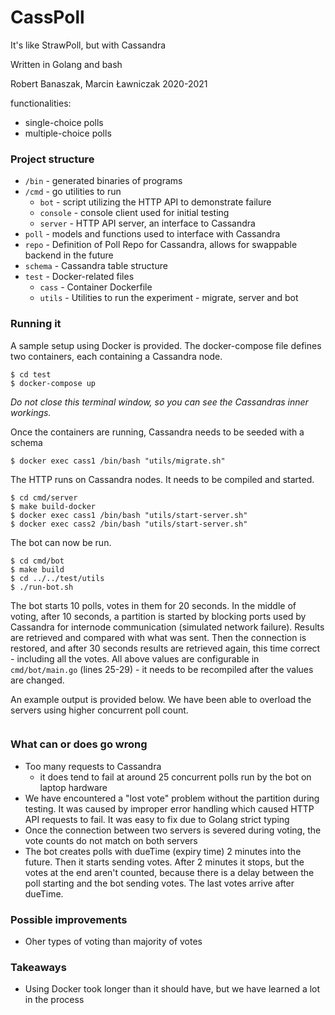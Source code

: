 # CassPoll

It's like StrawPoll, but with Cassandra

Written in Golang and bash

Robert Banaszak, Marcin Ławniczak 2020-2021

functionalities:

 - single-choice polls
 - multiple-choice polls

### Project structure

 - `/bin` - generated binaries of programs
 - `/cmd` - go utilities to run
    - `bot` - script utilizing the HTTP API to demonstrate failure
    - `console` - console client used for initial testing
    - `server` - HTTP API server, an interface to Cassandra
 - `poll` - models and functions used to interface with Cassandra
 - `repo` -  Definition of Poll Repo for Cassandra, allows for swappable backend in the future
 - `schema` - Cassandra table structure
 - `test` - Docker-related files
    - `cass` - Container Dockerfile
    - `utils` - Utilities to run the experiment - migrate, server and bot
    
### Running it

A sample setup using Docker is provided.
The docker-compose file defines two containers, each containing a Cassandra node.
```
$ cd test
$ docker-compose up
```
*Do not close this terminal window, so you can see the Cassandras inner workings.*


Once the containers are running, Cassandra needs to be seeded with a schema
```
$ docker exec cass1 /bin/bash "utils/migrate.sh"
```

The HTTP runs on Cassandra nodes. It needs to be compiled and started.

```
$ cd cmd/server
$ make build-docker
$ docker exec cass1 /bin/bash "utils/start-server.sh"
$ docker exec cass2 /bin/bash "utils/start-server.sh"
```

The bot can now be run.

```
$ cd cmd/bot
$ make build
$ cd ../../test/utils
$ ./run-bot.sh
```

The bot starts 10 polls, votes in them for 20 seconds.
In the middle of voting, after 10 seconds, a partition is started by
blocking ports used by Cassandra for internode communication (simulated network failure).
Results are retrieved and compared with what was sent.
Then the connection is restored, and after 30 seconds results are retrieved again,
this time correct - including all the votes. All above values are configurable in 
`cmd/bot/main.go` (lines 25-29) - it needs to be recompiled after the values are changed.

An example output is provided below. We have been able to overload the servers using
higher concurrent poll count.

```

```





### What can or does go wrong

 - Too many requests to Cassandra
    - it does tend to fail at around 25 concurrent polls run by the bot on laptop hardware
 - We have encountered a "lost vote" problem without the partition during testing.
   It was caused by improper error handling which caused HTTP API requests to fail.
   It was easy to fix due to Golang strict typing
 - Once the connection between two servers is severed during voting, the vote counts do not match on both servers
 - The bot creates polls with dueTime (expiry time) 2 minutes into the future. Then it starts sending votes.
   After 2 minutes it stops, but the votes at the end aren't counted, because there is a delay between the poll starting
   and the bot sending votes. The last votes arrive after dueTime.

### Possible improvements

- Oher types of voting than majority of votes

### Takeaways

- Using Docker took longer than it should have, but we have learned a lot in the process
